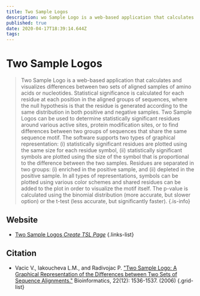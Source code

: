 ```yaml
---
title: Two Sample Logos
description: wo Sample Logo is a web-based application that calculates and visualizes differences between two sets of aligned samples of amino acids or nucleotides.
published: true
date: 2020-04-17T18:39:14.644Z
tags: 
---
```


# Two Sample Logos

> Two Sample Logo is a web-based application that calculates and visualizes differences between two sets of aligned samples of amino acids or nucleotides. Statistical significance is calculated for each residue at each position in the aligned groups of sequences, where the null hypothesis is that the residue is generated according to the same distribution in both positive and negative samples. Two Sample Logos can be used to determine statistically significant residues around various active sites, protein modification sites, or to find differences between two groups of sequences that share the same sequence motif.
&NewLine;
The software supports two types of graphical representation: (i) statistically significant residues are plotted using the same size for each residue symbol, (ii) statistically significant symbols are plotted using the size of the symbol that is proportional to the difference between the two samples. Residues are separated in two groups: (i) enriched in the positive sample, and (ii) depleted in the positive sample. In all types of representations, symbols can be plotted using various color schemes and shared residues can be added to the plot in order to visualize the motif itself. The p-value is calculated using the binomial distribution (more accurate, but slower option) or the t-test (less accurate, but significantly faster).
{.is-info}



## Website

- [Two Sample Logos *Create TSL Page*](http://www.twosamplelogo.org/cgi-bin/tsl/tsl.cgi)
{.links-list}

## Citation

- Vacic V., Iakoucheva L.M., and Radivojac P. ["Two Sample Logo: A Graphical Representation of the Differences between Two Sets of Sequence Alignments."](https://academic.oup.com/bioinformatics/article/22/12/1536/207720) Bioinformatics, 22(12): 1536-1537. (2006) 
{.grid-list}
